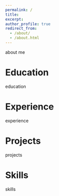 ```yaml
---
permalink: /
title: 
excerpt: 
author_profile: true
redirect_from: 
  - /about/
  - /about.html
---
```


about me

# Education
education

# Experience
experience

# Projects
projects

# Skills
skills
